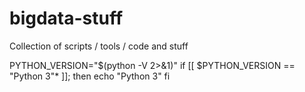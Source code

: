 # bigdata-stuff
Collection of scripts / tools / code and stuff

PYTHON_VERSION="$(python -V 2>&1)"
if [[ $PYTHON_VERSION == "Python 3"* ]]; then
  echo "Python 3"
fi

